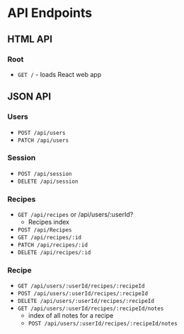 # API Endpoints

## HTML API

### Root

- `GET /` - loads React web app

## JSON API

### Users

- `POST /api/users`
- `PATCH /api/users`

### Session

- `POST /api/session`
- `DELETE /api/session`

### Recipes

- `GET /api/recipes` or /api/users/:userId?
  - Recipes index
- `POST /api/Recipes`
- `GET /api/recipes/:id`
- `PATCH /api/recipes/:id`
- `DELETE /api/recipes/:id`

### Recipe

- `GET /api/users/:userId/recipes/:recipeId`
- `POST /api/users/:userId/recipes/:recipeId`
- `DELETE /api/users/:userId/recipes/:recipeId`
- `GET /api/users/:userId/recipes/:recipeId/notes`
  - index of all notes for a recipe
  - `POST /api/users/:userId/recipes/:recipeId/notes`
